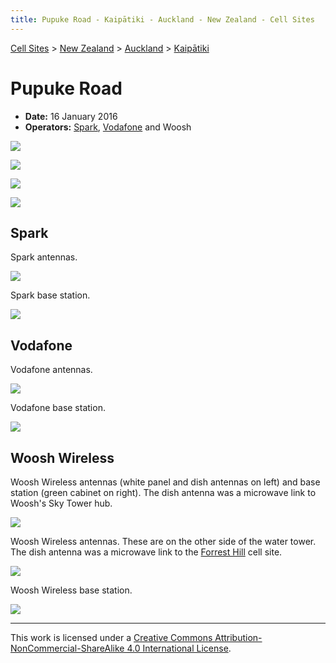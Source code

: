 ```yaml
---
title: Pupuke Road - Kaipātiki - Auckland - New Zealand - Cell Sites
---
```


[Cell Sites](../../../) > [New Zealand](../../) > [Auckland](../) > [Kaipātiki](./)

# Pupuke Road

* **Date:** 16 January 2016
* **Operators:** [Spark], [Vodafone] and Woosh

![](https://f001.backblazeb2.com/file/CellSites/NZ/AUK/Kaip%C4%81tiki/20160116-162737.jpg)

![](https://f001.backblazeb2.com/file/CellSites/NZ/AUK/Kaip%C4%81tiki/20160116-164344.jpg)

![](https://f001.backblazeb2.com/file/CellSites/NZ/AUK/Kaip%C4%81tiki/20160116-164602.jpg)

![](https://f001.backblazeb2.com/file/CellSites/NZ/AUK/Kaip%C4%81tiki/20160116-164629.jpg)

## Spark

Spark antennas.

![](https://f001.backblazeb2.com/file/CellSites/NZ/AUK/Kaip%C4%81tiki/20160116-163618.jpg)

Spark base station.

![](https://f001.backblazeb2.com/file/CellSites/NZ/AUK/Kaip%C4%81tiki/20160116-163404.jpg)

## Vodafone

Vodafone antennas.

![](https://f001.backblazeb2.com/file/CellSites/NZ/AUK/Kaip%C4%81tiki/20160116-164421.jpg)

Vodafone base station.

![](https://f001.backblazeb2.com/file/CellSites/NZ/AUK/Kaip%C4%81tiki/20160116-164706.jpg)

## Woosh Wireless

Woosh Wireless antennas (white panel and dish antennas on left) and base station (green cabinet on right). The dish antenna was a microwave link to Woosh's Sky Tower hub.

![](https://f001.backblazeb2.com/file/CellSites/NZ/AUK/Kaip%C4%81tiki/20160116-163236.jpg)

Woosh Wireless antennas. These are on the other side of the water tower. The dish antenna was a microwave link to the [Forrest Hill](../devonport-takapuna/#forrest-hill) cell site.

![](https://f001.backblazeb2.com/file/CellSites/NZ/AUK/Kaip%C4%81tiki/20160116-164411.jpg)

Woosh Wireless base station.

![](https://f001.backblazeb2.com/file/CellSites/NZ/AUK/Kaip%C4%81tiki/20160116-164831.jpg)

---

This work is licensed under a [Creative Commons Attribution-NonCommercial-ShareAlike 4.0 International License](http://creativecommons.org/licenses/by-nc-sa/4.0/).

[Spark]: https://en.wikipedia.org/wiki/Spark_New_Zealand
[Vodafone]: https://en.wikipedia.org/wiki/Vodafone_New_Zealand
